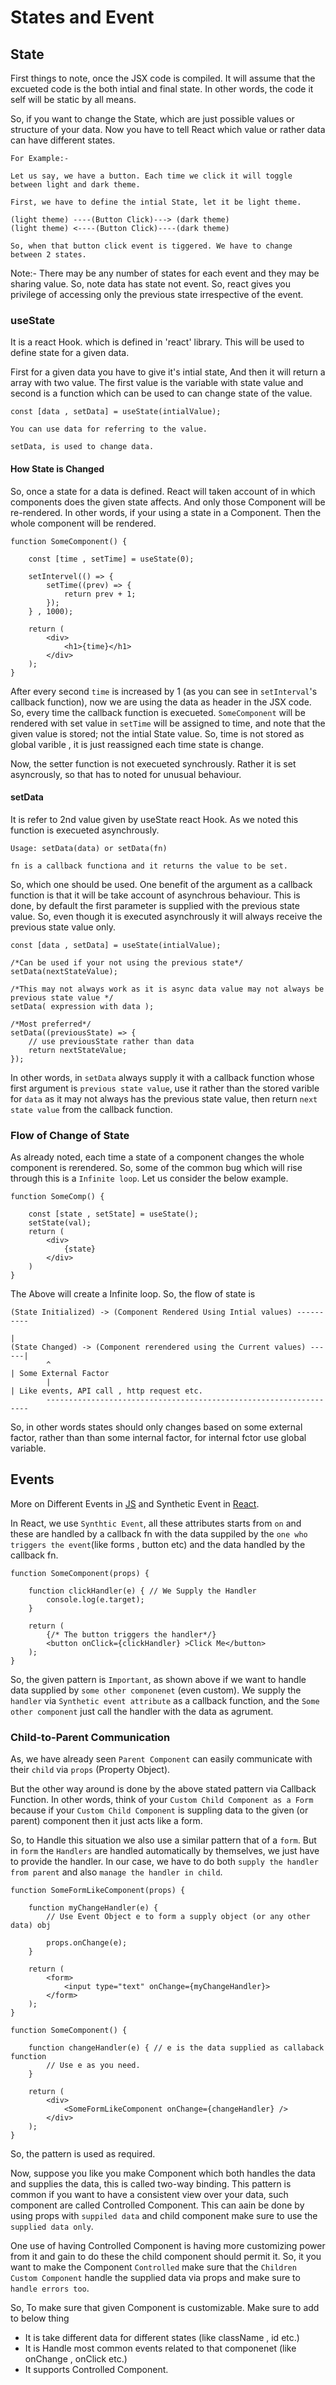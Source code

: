 # States and Event

## State

First things to note, once the JSX code is compiled. It will assume that the excueted code is the both
intial and final state. In other words, the code it self will be static by all means.

So, if you want to change the State, which are just possible values or structure of your data. Now you
have to tell React which value or rather data can have different states.

```
For Example:-

Let us say, we have a button. Each time we click it will toggle between light and dark theme.

First, we have to define the intial State, let it be light theme.

(light theme) ----(Button Click)---> (dark theme)
(light theme) <----(Button Click)----(dark theme)

So, when that button click event is tiggered. We have to change between 2 states.
```

Note:- There may be any number of states for each event and they may be sharing value. So, note data has state not event.
So, react gives you privilege of accessing only the previous state irrespective of the event.

### useState

It is a react Hook. which is defined in 'react' library. This will be used to define state for a given data.

First for a given data you have to give it's intial state, And then it will return a array with two value.
The first value is the variable with state value and second is a function which can be used to can change state
of the value.

```
const [data , setData] = useState(intialValue);

You can use data for referring to the value.

setData, is used to change data.
```

#### How State is Changed

So, once a state for a data is defined. React will taken account of in which components does the given state
affects. And only those Component will be re-rendered. In other words, if your using a state in a Component.
Then the whole component will be rendered.

```
function SomeComponent() {

    const [time , setTime] = useState(0);

    setIntervel(() => {
        setTime((prev) => {
            return prev + 1;
        });
    } , 1000);

    return (
        <div>
            <h1>{time}</h1>
        </div>
    );
}
```

After every second `time` is increased by 1 (as you can see in `setInterval`'s callback function), now
we are using the data as header in the JSX code. So, every time the callback function is execueted.
`SomeComponent` will be rendered with set value in `setTime` will be assigned to time, and note that
the given value is stored; not the intial State value. So, time is not stored as global varible , it is
just reassigned each time state is change.

Now, the setter function is not execueted synchrously. Rather it is set asyncrously, so that has to noted
for unusual behaviour.

#### setData

It is refer to 2nd value given by useState react Hook. As we noted this function is execueted asynchrously.

```
Usage: setData(data) or setData(fn)

fn is a callback functiona and it returns the value to be set.
```

So, which one should be used. One benefit of the argument as a callback function is that it will be take
account of asynchrous behaviour. This is done, by default the first parameter is supplied with the previous
state value. So, even though it is executed asynchrously it will always receive the previous state value only.

```
const [data , setData] = useState(intialValue);

/*Can be used if your not using the previous state*/
setData(nextStateValue);

/*This may not always work as it is async data value may not always be previous state value */
setData( expression with data );

/*Most preferred*/
setData((previousState) => {
    // use previousState rather than data
    return nextStateValue;
});
```

In other words, in `setData` always supply it with a callback function whose first argument is `previous state value`,
use it rather than the stored varible for `data` as it may not always has the previous state value, then return
`next state value` from the callback function.

### Flow of Change of State

As already noted, each time a state of a component changes the whole component is rerendered. So, some of the common
bug which will rise through this is a `Infinite loop`. Let us consider the below example.

```
function SomeComp() {

    const [state , setState] = useState();
    setState(val);
    return (
        <div>
            {state}
        </div>
    )
}
```

The Above will create a Infinite loop. So, the flow of state is

```
(State Initialized) -> (Component Rendered Using Intial values) ----------
                                                                         |
(State Changed) -> (Component rerendered using the Current values) ------|
        ^                                                                | Some External Factor
        |                                                                | Like events, API call , http request etc.
        ------------------------------------------------------------------
```

So, in other words states should only changes based on some external factor, rather than than some internal factor,
for internal fctor use global variable.

## Events

More on Different Events in [JS](https://developer.mozilla.org/en-US/docs/Web/API/Event) and Synthetic Event in [React](https://reactjs.org/docs/events.html).

In React, we use `Synthtic Event`, all these attributes starts from `on` and these are handled by a callback fn with the
data suppiled by the `one who triggers the event`(like forms , button etc) and the data handled by the callback fn.

```
function SomeComponent(props) {

    function clickHandler(e) { // We Supply the Handler
        console.log(e.target);
    }

    return (
        {/* The button triggers the handler*/}
        <button onClick={clickHandler} >Click Me</button>
    );
}
```

So, the given pattern is `Important`, as shown above if we want to handle data supplied by `some other componenet` (even custom).
We supply the `handler` via `Synthetic event attribute` as a callback function, and the `Some other component` just call the
handler with the data as agrument.

### Child-to-Parent Communication

As, we have already seen `Parent Component` can easily communicate with their `child` via `props` (Property Object).

But the other way around is done by the above stated pattern via Callback Function. In other words, think of your
`Custom Child Component as a Form` because if your `Custom Child Component` is suppling data to the given (or parent)
component then it just acts like a form.

So, to Handle this situation we also use a similar pattern that of a `form`. But in `form` the `Handlers` are handled
automatically by themselves, we just have to provide the handler. In our case, we have to do both `supply the handler from parent`
and also `manage the handler in child`.

```
function SomeFormLikeComponent(props) {

    function myChangeHandler(e) {
        // Use Event Object e to form a supply object (or any other data) obj

        props.onChange(e);
    }

    return (
        <form>
            <input type="text" onChange={myChangeHandler}>
        </form>
    );
}

function SomeComponent() {

    function changeHandler(e) { // e is the data supplied as callaback function
        // Use e as you need.
    }

    return (
        <div>
            <SomeFormLikeComponent onChange={changeHandler} />
        </div>
    );
}
```

So, the pattern is used as required.

Now, suppose you like you make Component which both handles the data and supplies the data, this is called two-way binding.
This pattern is common if you want to have a consistent view over your data, such component are called Controlled Component.
This can aain be done by using props with `suppiled data` and child component make sure to use the `supplied data only`.

One use of having Controlled Component is having more customizing power from it and gain to do these the child component
should permit it. So, it you want to make the Component `Controlled` make sure that the `Children Custom Component`
handle the supplied data via props and make sure to `handle errors too`.

So, To make sure that given Component is customizable. Make sure to add to below thing

- It is take different data for different states (like className , id etc.)
- It is Handle most common events related to that componenet (like onChange , onClick etc.)
- It supports Controlled Component.
